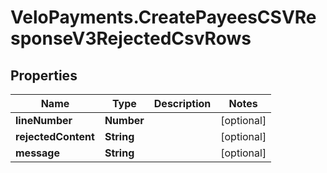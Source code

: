 # VeloPayments.CreatePayeesCSVResponseV3RejectedCsvRows

## Properties

Name | Type | Description | Notes
------------ | ------------- | ------------- | -------------
**lineNumber** | **Number** |  | [optional] 
**rejectedContent** | **String** |  | [optional] 
**message** | **String** |  | [optional] 


